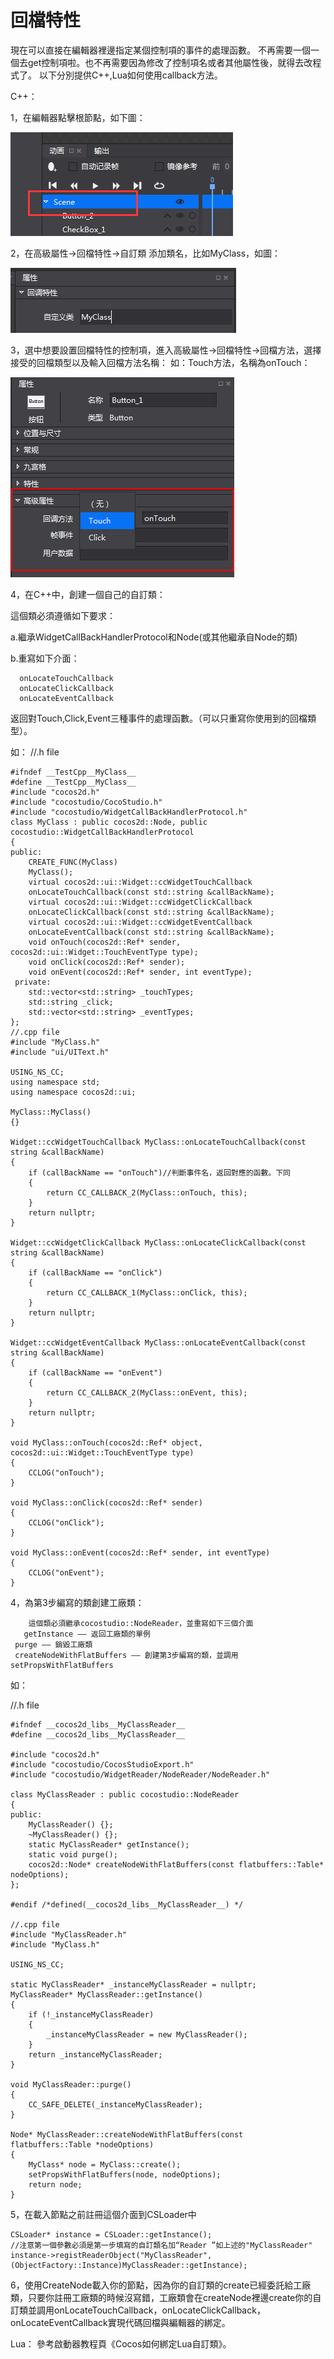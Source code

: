 # **回檔特性** #

現在可以直接在編輯器裡邊指定某個控制項的事件的處理函數。 
不再需要一個一個去get控制項啦。也不再需要因為修改了控制項名或者其他屬性後，就得去改程式了。 
以下分別提供C++,Lua如何使用callback方法。

C++：

1，在編輯器點擊根節點，如下圖：

   ![image](res/image001.png)
  
2，在高級屬性->回檔特性->自訂類 添加類名，比如MyClass，如圖：

   ![image](res/image002.png)

3，選中想要設置回檔特性的控制項，進入高級屬性->回檔特性->回檔方法，選擇接受的回檔類型以及輸入回檔方法名稱：
如：Touch方法，名稱為onTouch： 

   ![image](res/image003.png)

4，在C++中，創建一個自己的自訂類：

這個類必須遵循如下要求： 

a.繼承WidgetCallBackHandlerProtocol和Node(或其他繼承自Node的類) 

b.重寫如下介面： 

      onLocateTouchCallback 
      onLocateClickCallback 
      onLocateEventCallback 

返回對Touch,Click,Event三種事件的處理函數。（可以只重寫你使用到的回檔類型）。 

如： //.h file 

    #ifndef __TestCpp__MyClass__ 
    #define __TestCpp__MyClass__ 
    #include "cocos2d.h" 
    #include "cocostudio/CocoStudio.h" 
    #include "cocostudio/WidgetCallBackHandlerProtocol.h" 
    class MyClass : public cocos2d::Node, public cocostudio::WidgetCallBackHandlerProtocol 
    { 
    public: 
        CREATE_FUNC(MyClass) 
        MyClass(); 
        virtual cocos2d::ui::Widget::ccWidgetTouchCallback 
        onLocateTouchCallback(const std::string &callBackName); 
        virtual cocos2d::ui::Widget::ccWidgetClickCallback 
        onLocateClickCallback(const std::string &callBackName); 
        virtual cocos2d::ui::Widget::ccWidgetEventCallback 
        onLocateEventCallback(const std::string &callBackName); 
        void onTouch(cocos2d::Ref* sender, cocos2d::ui::Widget::TouchEventType type); 
        void onClick(cocos2d::Ref* sender); 
        void onEvent(cocos2d::Ref* sender, int eventType); 
     private: 
        std::vector<std::string> _touchTypes; 
        std::string _click; 
        std::vector<std::string> _eventTypes; 
    }; 
    //.cpp file 
    #include "MyClass.h" 
    #include "ui/UIText.h" 
    
    USING_NS_CC; 
    using namespace std; 
    using namespace cocos2d::ui; 
    
    MyClass::MyClass() 
    {} 
    
    Widget::ccWidgetTouchCallback MyClass::onLocateTouchCallback(const string &callBackName) 
    { 
        if (callBackName == "onTouch")//判斷事件名，返回對應的函數。下同 
        { 
            return CC_CALLBACK_2(MyClass::onTouch, this); 
        } 
        return nullptr; 
    } 
    
    Widget::ccWidgetClickCallback MyClass::onLocateClickCallback(const string &callBackName) 
    { 
        if (callBackName == "onClick") 
        { 
            return CC_CALLBACK_1(MyClass::onClick, this); 
        } 
        return nullptr; 
    } 
    
    Widget::ccWidgetEventCallback MyClass::onLocateEventCallback(const string &callBackName) 
    { 
        if (callBackName == "onEvent") 
        { 
            return CC_CALLBACK_2(MyClass::onEvent, this); 
        } 
        return nullptr; 
    } 
    
    void MyClass::onTouch(cocos2d::Ref* object, cocos2d::ui::Widget::TouchEventType type) 
    { 
        CCLOG("onTouch"); 
    } 
    
    void MyClass::onClick(cocos2d::Ref* sender) 
    { 
        CCLOG("onClick"); 
    } 
    
    void MyClass::onEvent(cocos2d::Ref* sender, int eventType) 
    { 
        CCLOG("onEvent"); 
    } 


4，為第3步編寫的類創建工廠類：

        這個類必須繼承cocostudio::NodeReader，並重寫如下三個介面 
       getInstance —— 返回工廠類的單例 
     purge —— 銷毀工廠類 
     createNodeWithFlatBuffers —— 創建第3步編寫的類，並調用setPropsWithFlatBuffers 
如： 
   
   //.h file 
   
    #ifndef __cocos2d_libs__MyClassReader__
    #define __cocos2d_libs__MyClassReader__

    #include "cocos2d.h"
    #include "cocostudio/CocosStudioExport.h"
    #include "cocostudio/WidgetReader/NodeReader/NodeReader.h"

    class MyClassReader : public cocostudio::NodeReader
    {       
    public:
        MyClassReader() {};
        ~MyClassReader() {};   
        static MyClassReader* getInstance();
        static void purge();
        cocos2d::Node* createNodeWithFlatBuffers(const flatbuffers::Table* nodeOptions);
    };

    #endif /*defined(__cocos2d_libs__MyClassReader__) */ 

    //.cpp file
    #include "MyClassReader.h"
    #include "MyClass.h"

    USING_NS_CC;
    
    static MyClassReader* _instanceMyClassReader = nullptr;
    MyClassReader* MyClassReader::getInstance()
    {
        if (!_instanceMyClassReader)
        {
            _instanceMyClassReader = new MyClassReader();
        }
        return _instanceMyClassReader;
    }

    void MyClassReader::purge()
    {
        CC_SAFE_DELETE(_instanceMyClassReader);
    }

    Node* MyClassReader::createNodeWithFlatBuffers(const flatbuffers::Table *nodeOptions)
    {
        MyClass* node = MyClass::create();
        setPropsWithFlatBuffers(node, nodeOptions);
        return node;
    } 

5，在載入節點之前註冊這個介面到CSLoader中
  
    CSLoader* instance = CSLoader::getInstance();
    //注意第一個參數必須是第一步填寫的自訂類名加“Reader ”如上述的"MyClassReader" 
    instance->registReaderObject("MyClassReader",(ObjectFactory::Instance)MyClassReader::getInstance);

6，使用CreateNode載入你的節點，因為你的自訂類的create已經委託給工廠類，只要你註冊工廠類的時候沒寫錯，工廠類會在createNode裡邊create你的自訂類並調用onLocateTouchCallback，onLocateClickCallback，onLocateEventCallback實現代碼回檔與編輯器的綁定。 

Lua：
   參考啟動器教程頁《Cocos如何綁定Lua自訂類》。

